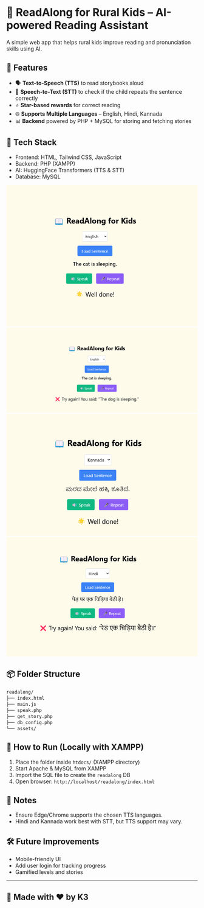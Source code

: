 # 📖 ReadAlong for Rural Kids – AI-powered Reading Assistant

A simple web app that helps rural kids improve reading and pronunciation skills using AI.

## 🌟 Features
- 🗣️ **Text-to-Speech (TTS)** to read storybooks aloud
- 🎤 **Speech-to-Text (STT)** to check if the child repeats the sentence correctly
- ⭐ **Star-based rewards** for correct reading
- 🌐 **Supports Multiple Languages** – English, Hindi, Kannada
- 📊 **Backend** powered by PHP + MySQL for storing and fetching stories

## 🔧 Tech Stack
- Frontend: HTML, Tailwind CSS, JavaScript
- Backend: PHP (XAMPP)
- AI: HuggingFace Transformers (TTS & STT)
- Database: MySQL

![Preview](./ENGLISH_positive.png)
![Preview](./ENGLISH_negative.png)
![Preview](./Kannada_positive.png)
![Preview](./hindi_negative.png)


## 📦 Folder Structure
```
readalong/
├── index.html
├── main.js
├── speak.php
├── get_story.php
├── db_config.php
└── assets/
```

## 🚀 How to Run (Locally with XAMPP)
1. Place the folder inside `htdocs/` (XAMPP directory)
2. Start Apache & MySQL from XAMPP
3. Import the SQL file to create the `readalong` DB
4. Open browser: `http://localhost/readalong/index.html`

## 📌 Notes
- Ensure Edge/Chrome supports the chosen TTS languages.
- Hindi and Kannada work best with STT, but TTS support may vary.

## 🛠️ Future Improvements
- Mobile-friendly UI
- Add user login for tracking progress
- Gamified levels and stories

---

## 🤝 Made with ❤️ by K3

